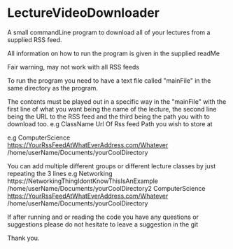 # LectureVideoDownloader
A small commandLine program to download all of your lectures from a supplied RSS feed.

All information on how to run the program is given in the supplied readMe

Fair warning, may not work with all RSS feeds

To run the program you need to have a text file called "mainFile" in the same directory as the program.

The contents must be played out in a specific way in the "mainFile" with the first line of what you want being the name of the lecture, the second line being the URL to the RSS feed and the third being the path you with to download too.
e.g 
    ClassName
    Url Of Rss feed
    Path you wish to store at



e.g
    ComputerScience
    https://YourRssFeedAtWhatEverAddress.com/Whatever
    /home/userName/Documents/yourCoolDirectory

You can add multiple different groups or different lecture classes by just repeating the 3 lines
e.g
    Networking
    https://NetworkingThingIdontKnowThisIsAnExample
    /home/userName/Documents/yourCoolDirectory2
    ComputerScience
    https://YourRssFeedAtWhatEverAddress.com/Whatever
    /home/userName/Documents/yourCoolDirectory





If after running and or reading the code you have any questions or suggestions please do not hesitate to leave a suggestion in the git

Thank you.
